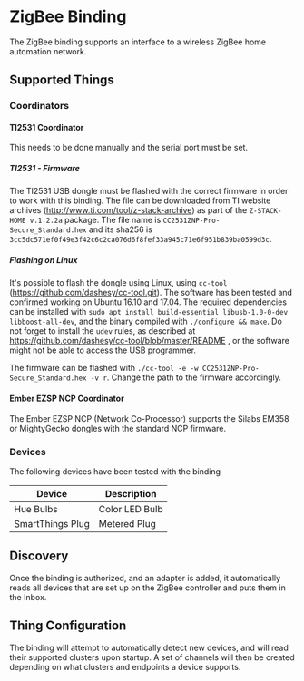 # ZigBee Binding

The ZigBee binding supports an interface to a wireless ZigBee home automation network. 

## Supported Things

### Coordinators

#### TI2531 Coordinator

This needs to be done manually and the serial port must be set.

##### TI2531 - Firmware

The TI2531 USB dongle must be flashed with the correct firmware in order to work with this binding.
The file can be downloaded from TI website archives (http://www.ti.com/tool/z-stack-archive) as part
of the `Z-STACK-HOME v.1.2.2a` package.
The file name is `CC2531ZNP-Pro-Secure_Standard.hex` and its sha256 is `3cc5dc571ef0f49e3f42c6c2ca076d6f8fef33a945c71e6f951b839ba0599d3c`.

##### Flashing on Linux

It's possible to flash the dongle using Linux, using `cc-tool` (https://github.com/dashesy/cc-tool.git).
The software has been tested and confirmed working on Ubuntu 16.10 and 17.04.
The required dependencies can be installed with `sudo apt install build-essential libusb-1.0-0-dev libboost-all-dev`, and the binary compiled with `./configure && make`. Do not forget to install the `udev` rules, as described at https://github.com/dashesy/cc-tool/blob/master/README , or the software might not be able to access the USB programmer.

The firmware can be flashed with `./cc-tool -e -w CC2531ZNP-Pro-Secure_Standard.hex -v r`. Change the path to the firmware accordingly.


#### Ember EZSP NCP Coordinator

The Ember EZSP NCP (Network Co-Processor) supports the Silabs EM358 or MightyGecko dongles with the standard NCP firmware.

### Devices

The following devices have been tested with the binding

| Device           | Description    |
|------------------|----------------|
| Hue Bulbs        | Color LED Bulb |
| SmartThings Plug | Metered Plug   |


## Discovery

Once the binding is authorized, and an adapter is added, it automatically reads all devices that are set up on the ZigBee controller and puts them in the Inbox.


## Thing Configuration

The binding will attempt to automatically detect new devices, and will read their supported clusters upon startup. A set of channels will then be created depending on what clusters and endpoints a device supports.



